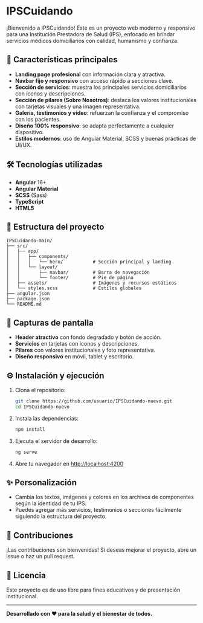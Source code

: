 # IPSCuidando

¡Bienvenido a IPSCuidando! Este es un proyecto web moderno y responsivo para una Institución Prestadora de Salud (IPS), enfocado en brindar servicios médicos domiciliarios con calidad, humanismo y confianza.

## 🚀 Características principales

- **Landing page profesional** con información clara y atractiva.
- **Navbar fijo y responsivo** con acceso rápido a secciones clave.
- **Sección de servicios**: muestra los principales servicios domiciliarios con íconos y descripciones.
- **Sección de pilares (Sobre Nosotros)**: destaca los valores institucionales con tarjetas visuales y una imagen representativa.
- **Galería, testimonios y video**: refuerzan la confianza y el compromiso con los pacientes.
- **Diseño 100% responsivo**: se adapta perfectamente a cualquier dispositivo.
- **Estilos modernos**: uso de Angular Material, SCSS y buenas prácticas de UI/UX.

## 🛠️ Tecnologías utilizadas

- **Angular** 16+
- **Angular Material**
- **SCSS** (Sass)
- **TypeScript**
- **HTML5**

## 📁 Estructura del proyecto

```
IPSCuidando-main/
├── src/
│   ├── app/
│   │   ├── components/
│   │   │   └── hero/           # Sección principal y landing
│   │   └── layout/
│   │       ├── navbar/         # Barra de navegación
│   │       └── footer/         # Pie de página
│   ├── assets/                 # Imágenes y recursos estáticos
│   └── styles.scss             # Estilos globales
├── angular.json
├── package.json
└── README.md
```

## 📸 Capturas de pantalla

- **Header atractivo** con fondo degradado y botón de acción.
- **Servicios** en tarjetas con íconos y descripciones.
- **Pilares** con valores institucionales y foto representativa.
- **Diseño responsivo** en móvil, tablet y escritorio.

## ⚙️ Instalación y ejecución

1. Clona el repositorio:
   ```bash
   git clone https://github.com/usuario/IPSCuidando-nuevo.git
   cd IPSCuidando-nuevo
   ```
2. Instala las dependencias:
   ```bash
   npm install
   ```
3. Ejecuta el servidor de desarrollo:
   ```bash
   ng serve
   ```
4. Abre tu navegador en [http://localhost:4200](http://localhost:4200)

## ✨ Personalización

- Cambia los textos, imágenes y colores en los archivos de componentes según la identidad de tu IPS.
- Puedes agregar más servicios, testimonios o secciones fácilmente siguiendo la estructura del proyecto.

## 🤝 Contribuciones

¡Las contribuciones son bienvenidas! Si deseas mejorar el proyecto, abre un issue o haz un pull request.

## 📄 Licencia

Este proyecto es de uso libre para fines educativos y de presentación institucional.

---

**Desarrollado con ❤️ para la salud y el bienestar de todos.**

